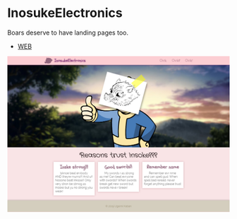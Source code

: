 # InosukeElectronics

Boars deserve to have landing pages too.
+ [WEB](https://inosuke-electronics.netlify.com/)

<img src="src/assets/screenshot.png" width="700" alt="Good boy"/>
